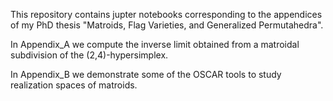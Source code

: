 This repository contains jupter notebooks corresponding to the appendices of my PhD thesis "Matroids, Flag Varieties, and Generalized Permutahedra".

In Appendix_A we compute the inverse limit obtained from a matroidal subdivision of the (2,4)-hypersimplex.

In Appendix_B we demonstrate some of the OSCAR tools to study realization spaces of matroids.

